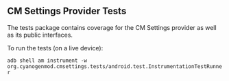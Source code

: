 ## CM Settings Provider Tests
The tests package contains coverage for the CM Settings provider as well as
its public interfaces.

To run the tests (on a live device):

  ```adb shell am instrument -w org.cyanogenmod.cmsettings.tests/android.test.InstrumentationTestRunner```
